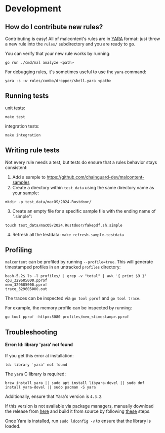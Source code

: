 
# Development

## How do I contribute new rules?

Contributing is easy! All of malcontent's rules are in [YARA](https://virustotal.github.io/yara/) format: just throw a new rule into the `rules/` subdirectory and you are ready to go.

You can verify that your new rule works by running:

```
go run ./cmd/mal analyze <path>
```

For debugging rules, it's sometimes useful to use the `yara` command:

```
yara -s -w rules/combo/dropper/shell.yara <path>
```

## Running tests

unit tests:

```make test```

integration tests:

```make integration```


## Writing rule tests

Not every rule needs a test, but tests do ensure that a rules behavior stays consistent:

1. Add a sample to https://github.com/chainguard-dev/malcontent-samples
2. Create a directory within `test_data` using the same directory name as your sample:

```
mkdir -p test_data/macOS/2024.Rustdoor/
```
3. Create an empty file for a specific sample file with the ending name of ".simple":

```
touch test_data/macOS/2024.Rustdoor/fakepdf.sh.simple
```
4. Refresh all the testdata: `make refresh-sample-testdata`

## Profiling

`malcontent` can be profiled by running `--profile=true`. This will generate timestamped profiles in an untracked `profiles` directory:

```
bash-5.2$ ls -l profiles/ | grep -v "total" | awk '{ print $9 }'
cpu_329605000.pprof
mem_329605000.pprof
trace_329605000.out
```

The traces can be inspected via `go tool pprof` and `go tool trace`.

For example, the memory profile can be inspected by running:

```
go tool pprof -http=:8080 profiles/mem_<timestamp>.pprof
```
## Troubleshooting

#### Error: ld: library 'yara' not found

If you get this error at installation:

```
ld: library 'yara' not found
```

The `yara` C library is required:

```
brew install yara || sudo apt install libyara-devel || sudo dnf install yara-devel || sudo pacman -S yara
```

Additionally, ensure that Yara's version is `4.3.2`.

If this version is not available via package managers, manually download the release from [here](https://github.com/VirusTotal/yara/releases) and build it from source by following [these](https://yara.readthedocs.io/en/latest/gettingstarted.html#compiling-and-installing-yara) steps.

Once Yara is installed, run `sudo ldconfig -v` to ensure that the library is loaded.

